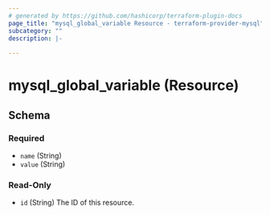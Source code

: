 ```yaml
---
# generated by https://github.com/hashicorp/terraform-plugin-docs
page_title: "mysql_global_variable Resource - terraform-provider-mysql"
subcategory: ""
description: |-
  
---
```


# mysql_global_variable (Resource)





<!-- schema generated by tfplugindocs -->
## Schema

### Required

- `name` (String)
- `value` (String)

### Read-Only

- `id` (String) The ID of this resource.


